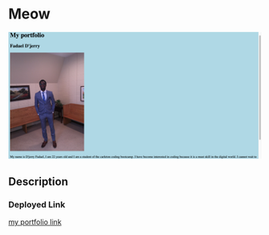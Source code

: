 # Meow

![Image of Finished Website](./img/screenshot.png)
## Description

### Deployed Link
[my portfolio link](https://fadael1998.github.io/Meow/)
